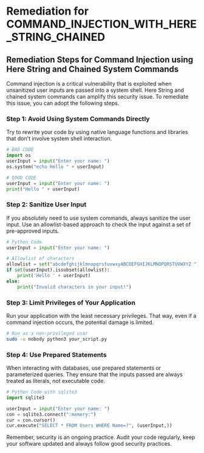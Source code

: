 # Remediation for COMMAND_INJECTION_WITH_HERE_STRING_CHAINED

## Remediation Steps for Command Injection using Here String and Chained System Commands

Command injection is a critical vulnerability that is exploited when unsanitized user inputs are passed into a system shell. Here String and chained system commands can amplify this security issue. To remediate this issue, you can adopt the following steps.

### Step 1: Avoid Using System Commands Directly
Try to rewrite your code by using native language functions and libraries that don't involve system shell interaction.

```python
# BAD CODE
import os
userInput = input("Enter your name: ")
os.system("echo Hello " + userInput)

# GOOD CODE
userInput = input("Enter your name: ")
print("Hello " + userInput)
```

### Step 2: Sanitize User Input
If you absolutely need to use system commands, always sanitize the user input. Use an allowlist-based approach to check the input against a set of pre-approved inputs.

```python
# Python Code
userInput = input("Enter your name: ")

# Allowlist of characters
allowlist = set("abcdefghijklmnopqrstuvwxyABCDEFGHIJKLMNOPQRSTUVWXYZ ")
if set(userInput).issubset(allowlist):
    print('Hello ' + userInput)
else:
    print("Invalid characters in your input!")
```

### Step 3: Limit Privileges of Your Application
Run your application with the least necessary privileges. That way, even if a command injection occurs, the potential damage is limited.

```bash
# Run as a non-privileged user
sudo -u nobody python3 your_script.py
```

### Step 4: Use Prepared Statements
When interacting with databases, use prepared statements or parameterized queries. They ensure that the inputs passed are always treated as literals, not executable code.

```python
# Python Code with sqlite3
import sqlite3

userInput = input("Enter your name: ")
con = sqlite3.connect(":memory:")
cur = con.cursor()
cur.execute("SELECT * FROM Users WHERE Name=?", (userInput,))
```

Remember, security is an ongoing practice. Audit your code regularly, keep your software updated and always follow good security practices.
